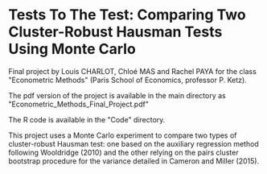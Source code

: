 # Tests To The Test: Comparing Two Cluster-Robust Hausman Tests Using Monte Carlo

Final project by Louis CHARLOT, Chloé MAS and Rachel PAYA for the class "Econometric Methods" 
(Paris School of Economics, professor P. Ketz).

The pdf version of the project is available in the main directory as "Econometric_Methods_Final_Project.pdf"

The R code is available in the "Code" directory.


This project uses a Monte Carlo experiment to compare two types of cluster-robust Hausman
test: one based on the auxiliary regression method following Wooldridge (2010) and the
other relying on the pairs cluster bootstrap procedure for the variance detailed in Cameron
and Miller (2015).


   
   
   
   
